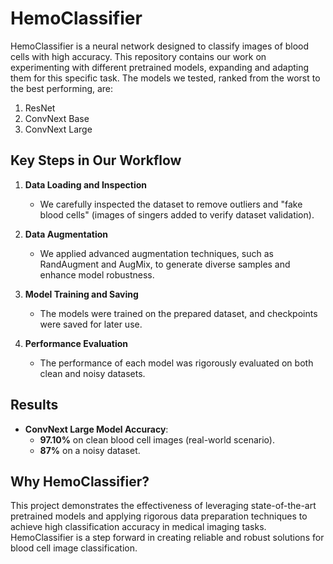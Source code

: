 # HemoClassifier

HemoClassifier is a neural network designed to classify images of blood cells with high accuracy. This repository contains our work on experimenting with different pretrained models, expanding and adapting them for this specific task. The models we tested, ranked from the worst to the best performing, are:

1. ResNet  
2. ConvNext Base  
3. ConvNext Large  

## Key Steps in Our Workflow

1. **Data Loading and Inspection**  
   - We carefully inspected the dataset to remove outliers and "fake blood cells" (images of singers added to verify dataset validation).  

2. **Data Augmentation**  
   - We applied advanced augmentation techniques, such as RandAugment and AugMix, to generate diverse samples and enhance model robustness.

3. **Model Training and Saving**  
   - The models were trained on the prepared dataset, and checkpoints were saved for later use.

4. **Performance Evaluation**  
   - The performance of each model was rigorously evaluated on both clean and noisy datasets.

## Results

- **ConvNext Large Model Accuracy**:  
  - **97.10%** on clean blood cell images (real-world scenario).  
  - **87%** on a noisy dataset.

## Why HemoClassifier?

This project demonstrates the effectiveness of leveraging state-of-the-art pretrained models and applying rigorous data preparation techniques to achieve high classification accuracy in medical imaging tasks. HemoClassifier is a step forward in creating reliable and robust solutions for blood cell image classification.
